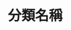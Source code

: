---
title: '分類名稱'
pictures: '["https://raw.githubusercontent.com/chyushya/cms-content/main/content/resources/images/1648663390535-2607-1659-%E5%8F%B0%E7%A9%8D%E9%9B%BB%E6%99%B6%E5%9C%93%E5%BB%A0%E5%8B%95%E5%9C%9F%E5%85%B8%E7%A6%AE%EF%BC%881%EF%BC%89.jpg"]'
---